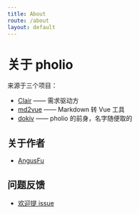```yaml
---
title: About
route: /about
layout: default
---
```


# 关于 pholio

<github-badge />

来源于三个项目：

- [Clair](https://github.com/clair-design/clair) —— 需求驱动方
- [md2vue](https://github.com/AngusFu/md2vue/) —— Markdown 转 Vue 工具
- [dokiv](https://github.com/AngusFu/dokiv/)   —— pholio 的前身，名字随便取的

## 关于作者

- [AngusFu](https://github.com/AngusFu)

## 问题反馈

- [欢迎提 issue](https://github.com/clair-design/pholio/issues)
